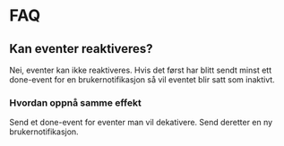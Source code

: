 # FAQ

## Kan eventer reaktiveres?
Nei, eventer kan ikke reaktiveres. Hvis det først har blitt sendt minst ett done-event for en brukernotifikasjon så vil 
eventet blir satt som inaktivt.

### Hvordan oppnå samme effekt
Send et done-event for eventer man vil dekativere. Send deretter en ny brukernotifikasjon.
